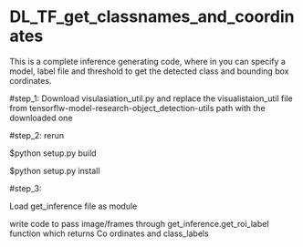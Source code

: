 # DL_TF_get_classnames_and_coordinates
This is a complete inference generating code, where in you can specify a model, label file and threshold to get the detected class and bounding box cordinates.

#step_1:
Download visulasiation_util.py and replace the visualistaion_util file from tensorflw-model-research-object_detection-utils path with the downloaded one

#step_2: rerun 

$python setup.py build

$python setup.py install

#step_3: 

Load get_inference file as module

write code to pass image/frames through get_inference.get_roi_label function which returns Co ordinates and class_labels
